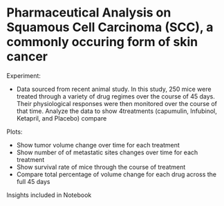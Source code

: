 # Pharmaceutical Analysis on Squamous Cell Carcinoma (SCC), a commonly occuring form of skin cancer

Experiment: 
  - Data sourced from recent animal study. In this study, 250 mice were treated through a variety of drug regimes over the course of 45 days. Their physiological responses were then monitored over the course of that time. Analyze the data to show 4treatments (capumulin, Infubinol, Ketapril, and Placebo) compare
  
Plots:
  - Show tumor volume change over time for each treatment
  - Show number of of metastatic sites changes over time for each treatment
  - Show survival rate of mice through the course of treatment
  - Compare total percentage of volume change for each drug across the full 45 days

Insights included in Notebook
  
